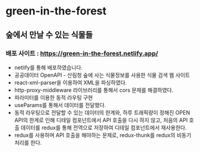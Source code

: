# green-in-the-forest
## 숲에서 만날 수 있는 식물들

### 배포 사이트 : https://green-in-the-forest.netlify.app/
* netlify를 통해 배포하였습니다.
* 공공데이터 OpenAPI - 산림청 숲에 사는 식물정보를 사용한 식물 검색 웹 사이트
* react-xml-parser을 이용하여 XML을 파싱하였다.
* http-proxy-middleware 라이브러리를 통해서 cors 문제를 해결하였다.
* 파라미터를 이용한 동적 라우팅 구현
* useParams를 통해서 데이터를 전달했다.
* 동적 라우팅으로 전달할 수 있는 데이터의 한계와, 하루 트래픽량이 정해진 OPEN API의 한계로 인해 디테일 컴포넌트에서 API 호출을 다시 하지 않고, 처음의 API 호출 데이터를 redux를 통해 전역으로 저장하여 디테일 컴포넌트에서 재사용한다.
* redux를 사용하며 API 호출을 해야하는 문제로, redux-thunk를 redux의 비동기 처리를 한다.

